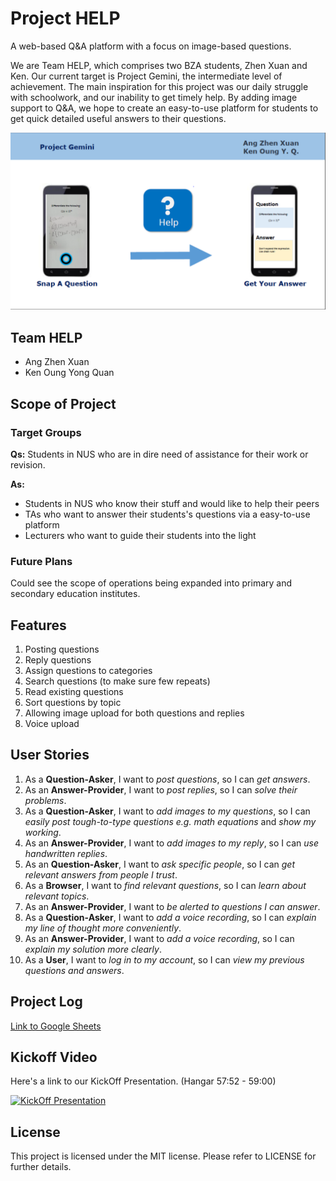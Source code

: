 # Project HELP

A web-based Q&A platform with a focus on image-based questions.

We are Team HELP, which comprises two BZA students, Zhen Xuan and Ken.
Our current target is Project Gemini, the intermediate level of achievement. The
main inspiration for this project was our daily struggle with schoolwork, and 
our inability to get timely help. By adding image support to Q&A, we hope to 
create an easy-to-use platform for students to get quick detailed useful answers
to their questions.

![help-intro](help_img.PNG)

## Team HELP
- Ang Zhen Xuan
- Ken Oung Yong Quan

## Scope of Project
### Target Groups
**Qs:** Students in NUS who are in dire need of assistance for their work
or revision.

**As:** 
- Students in NUS who know their stuff and would like to help their peers
- TAs who want to answer their students's questions via a easy-to-use platform
- Lecturers who want to guide their students into the light

### Future Plans
Could see the scope of operations being expanded into primary and secondary 
education institutes.

## Features
1. Posting questions
2. Reply questions
3. Assign questions to categories
4. Search questions (to make sure few repeats)
5. Read existing questions 
6. Sort questions by topic
7. Allowing image upload for both questions and replies
8. Voice upload

## User Stories
1. As a **Question-Asker**, I want to *post questions*, so I can *get answers*.
2. As an **Answer-Provider**, I want to *post replies*, so I can *solve their problems*.
3. As a **Question-Asker**, I want to *add images to my questions*, so I can 
*easily post tough-to-type questions e.g. math equations* and *show my working*.
4. As an **Answer-Provider**, I want to *add images to my reply*, so I can 
*use handwritten replies*.
5. As an **Question-Asker**, I want to *ask specific people*, so I can *get*
*relevant answers from people I trust*.
6. As a **Browser**, I want to *find relevant questions*, so I can *learn about*
*relevant topics*.
7. As an **Answer-Provider**, I want to *be alerted to questions I can answer*.
8. As a **Question-Asker**, I want to *add a voice recording*, so I can 
*explain my line of thought more conveniently*.
9. As an **Answer-Provider**, I want to *add a voice recording*, so I can 
*explain my solution more clearly*.
10. As a **User**, I want to *log in to my account*, so I can *view my previous* 
*questions and answers*.

## Project Log
[Link to Google Sheets](https://docs.google.com/spreadsheets/d/1irWFqA-WFoaXJmSb0RhwxuIm9TfVC-xpZLDoqmZmDJ4/edit?usp=sharing)

## Kickoff Video
Here's a link to our KickOff Presentation. (Hangar 57:52 - 59:00)

[![KickOff Presentation](http://i.imgur.com/Zy7ql3U.png?1)](https://youtu.be/hK8Z0QLRlbU?t=57m52s "Team Help KickOff Presentation")


## License
This project is licensed under the MIT license. Please refer to LICENSE for further details.
